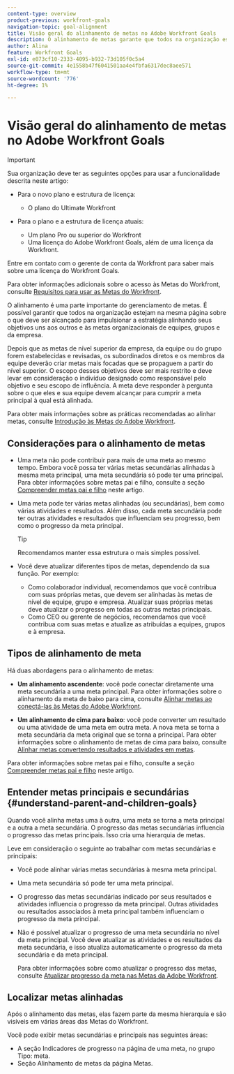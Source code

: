 ```yaml
---
content-type: overview
product-previous: workfront-goals
navigation-topic: goal-alignment
title: Visão geral do alinhamento de metas no Adobe Workfront Goals
description: O alinhamento de metas garante que todos na organização estejam na mesma página sobre o que deve ser alcançado alinhando suas metas uns aos outros e às metas organizacionais de equipes, grupos e da empresa.
author: Alina
feature: Workfront Goals
exl-id: e073cf10-2333-4095-b932-73d105f0c5a4
source-git-commit: 4e1558b47f6041501aa4e4fbfa6317dec8aee571
workflow-type: tm+mt
source-wordcount: '776'
ht-degree: 1%

---
```


# Visão geral do alinhamento de metas no Adobe Workfront Goals

<!--Audited P&P only: 4/2025-->

>[!IMPORTANT]
>
>Sua organização deve ter as seguintes opções para usar a funcionalidade descrita neste artigo:
>
>* Para o novo plano e estrutura de licença:
>
>   * O plano do Ultimate Workfront
>    
>* Para o plano e a estrutura de licença atuais:
>
>   * Um plano Pro ou superior do Workfront
>   * Uma licença do Adobe Workfront Goals, além de uma licença da Workfront.
>
>Entre em contato com o gerente de conta da Workfront para saber mais sobre uma licença do Workfront Goals.
> 
>Para obter informações adicionais sobre o acesso às Metas do Workfront, consulte [Requisitos para usar as Metas do Workfront](/help/quicksilver/workfront-goals/goal-management/access-needed-for-wf-goals.md).


O alinhamento é uma parte importante do gerenciamento de metas. É possível garantir que todos na organização estejam na mesma página sobre o que deve ser alcançado para impulsionar a estratégia alinhando seus objetivos uns aos outros e às metas organizacionais de equipes, grupos e da empresa.

Depois que as metas de nível superior da empresa, da equipe ou do grupo forem estabelecidas e revisadas, os subordinados diretos e os membros da equipe deverão criar metas mais focadas que se propaguem a partir do nível superior. O escopo desses objetivos deve ser mais restrito e deve levar em consideração o indivíduo designado como responsável pelo objetivo e seu escopo de influência. A meta deve responder à pergunta sobre o que eles e sua equipe devem alcançar para cumprir a meta principal à qual está alinhada.

Para obter mais informações sobre as práticas recomendadas ao alinhar metas, consulte [Introdução às Metas do Adobe Workfront](../../workfront-goals/goal-management/getting-started-with-wf-goals.md).

## Considerações para o alinhamento de metas

* Uma meta não pode contribuir para mais de uma meta ao mesmo tempo. Embora você possa ter várias metas secundárias alinhadas à mesma meta principal, uma meta secundária só pode ter uma principal. Para obter informações sobre metas pai e filho, consulte a seção [Compreender metas pai e filho](#understand-parent-and-children-goals) neste artigo.
* Uma meta pode ter várias metas alinhadas (ou secundárias), bem como várias atividades e resultados. Além disso, cada meta secundária pode ter outras atividades e resultados que influenciam seu progresso, bem como o progresso da meta principal.

  >[!TIP]
  >
  >Recomendamos manter essa estrutura o mais simples possível.

* Você deve atualizar diferentes tipos de metas, dependendo da sua função. Por exemplo:

   * Como colaborador individual, recomendamos que você contribua com suas próprias metas, que devem ser alinhadas às metas de nível de equipe, grupo e empresa. Atualizar suas próprias metas deve atualizar o progresso em todas as outras metas principais.
   * Como CEO ou gerente de negócios, recomendamos que você contribua com suas metas e atualize as atribuídas a equipes, grupos e à empresa.

## Tipos de alinhamento de meta

Há duas abordagens para o alinhamento de metas:

* **Um alinhamento ascendente**: você pode conectar diretamente uma meta secundária a uma meta principal. Para obter informações sobre o alinhamento da meta de baixo para cima, consulte [Alinhar metas ao conectá-las às Metas do Adobe Workfront](../../workfront-goals/goal-alignment/align-goals-by-connecting-them.md).

* **Um alinhamento de cima para baixo**: você pode converter um resultado ou uma atividade de uma meta em outra meta. A nova meta se torna a meta secundária da meta original que se torna a principal. Para obter informações sobre o alinhamento de metas de cima para baixo, consulte [Alinhar metas convertendo resultados e atividades em metas](../../workfront-goals/goal-alignment/align-goals-by-converting-results-activities.md).

Para obter informações sobre metas pai e filho, consulte a seção [Compreender metas pai e filho](#understand-parent-and-children-goals) neste artigo.

## Entender metas principais e secundárias {#understand-parent-and-children-goals}

Quando você alinha metas uma à outra, uma meta se torna a meta principal e a outra a meta secundária. O progresso das metas secundárias influencia o progresso das metas principais. Isso cria uma hierarquia de metas.

Leve em consideração o seguinte ao trabalhar com metas secundárias e principais:

* Você pode alinhar várias metas secundárias à mesma meta principal.
* Uma meta secundária só pode ter uma meta principal.
* O progresso das metas secundárias indicado por seus resultados e atividades influencia o progresso da meta principal. Outras atividades ou resultados associados à meta principal também influenciam o progresso da meta principal.
* Não é possível atualizar o progresso de uma meta secundária no nível da meta principal. Você deve atualizar as atividades e os resultados da meta secundária, e isso atualiza automaticamente o progresso da meta secundária e da meta principal.

  Para obter informações sobre como atualizar o progresso das metas, consulte [Atualizar progresso da meta nas Metas da Adobe Workfront](../../workfront-goals/goal-review-and-workfront-goals-sections/check-in-goals.md).

## Localizar metas alinhadas

Após o alinhamento das metas, elas fazem parte da mesma hierarquia e são visíveis em várias áreas das Metas do Workfront.

<!--
* In the Production enviroment, you can view children and parent goals in the following areas:

    * The Goal Details panel
    * Goal List
    * Goal Alignment section
    * Check-in section
    * Pulse section
    * You can view all the parent goals of a goal in the Goal Hierarchy field of a Project or Goal report.
-->
Você pode exibir metas secundárias e principais nas seguintes áreas:

* A seção Indicadores de progresso na página de uma meta, no grupo Tipo: meta.
* Seção Alinhamento de metas da página Metas.




